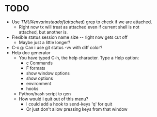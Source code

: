 # TODO
  * Use $TMUX envar instead of (attached)$ grep to check if we are attached.
      * Right now tx will treat as attached even if current shell is not attached, but another is.
  * Flexible status session name size -- right now gets cut off
      * Maybe just a little longer?
  * C-x g: Can i use git status -vv with diff color?
  * Help doc generator
      * You have typed C-h, the help character. Type a Help option:
          * c     Commands
          * F     formats
          * show window options
          * show options
          * environment
          * hooks
      * Python/bash script to gen
      * How would i quit out of this menu?
          * I could add a hook to send-keys 'q' for quit
          * Or just don't allow pressing keys from that window
